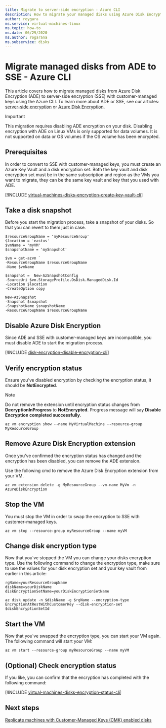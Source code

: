 ```yaml
---
title: Migrate to server-side encryption - Azure CLI
description: How to migrate your managed disks using Azure Disk Encryption to server-side encryption with customer-managed keys using the Azure CLI.
author: roygara
ms.service: virtual-machines-linux
ms.topic: how-to
ms.date: 06/29/2020
ms.author: rogarana
ms.subservice: disks
---
```


# Migrate managed disks from ADE to SSE - Azure CLI

This article covers how to migrate managed disks from Azure Disk Encryption (ADE) to server-side encryption (SSE) with customer-managed keys using the Azure CLI. To learn more about ADE or SSE, see our articles: [server-side encryption](disk-encryption.md) or [Azure Disk Encryption](disk-encryption-overview.md).

>[!IMPORTANT]
>This migration requires disabling ADE encryption on your disk. Disabling encryption with ADE on Linux VMs is only supported for data volumes. It is not supported on data or OS volumes if the OS volume has been encrypted.

## Prerequisites

In order to convert to SSE with customer-managed keys, you must create an Azure Key Vault and a disk encryption set. Both the key vault and disk encryption set must be in the same subscription and region as the VMs you want to migrate, they can be the same key vault and key that you used with ADE.

[!INCLUDE [virtual-machines-disks-encryption-create-key-vault-cli](../../../includes/virtual-machines-disks-encryption-create-key-vault-cli.md)]


## Take a disk snapshot

Before you start the migration process, take a snapshot of your disks. So that you can revert to them just in case.

```azurecli
$resourceGroupName = 'myResourceGroup' 
$location = 'eastus' 
$vmName = 'myVM'
$snapshotName = 'mySnapshot'

$vm = get-azvm `
-ResourceGroupName $resourceGroupName 
-Name $vmName

$snapshot =  New-AzSnapshotConfig 
-SourceUri $vm.StorageProfile.OsDisk.ManagedDisk.Id 
-Location $location 
-CreateOption copy

New-AzSnapshot 
-Snapshot $snapshot 
-SnapshotName $snapshotName 
-ResourceGroupName $resourceGroupName
```


## Disable Azure Disk Encryption

Since ADE and SSE with customer-managed keys are incompatible, you must disable ADE to start the migration process.

[!INCLUDE [disk-encryption-disable-encryption-cli](../../../includes/disk-encryption-disable-encryption-cli.md)]

## Verify encryption status

Ensure you've disabled encryption by checking the encryption status, it should be **NotEncrypted**.

> [!NOTE]
> Do not remove the extension until encryption status changes from **DecryptionInProgress** to **NotEncrypted**. Progress message will say **Disable Encryption completed successfully**.

```azurecli
az vm encryption show --name MyVirtualMachine --resource-group MyResourceGroup
```


## Remove Azure Disk Encryption extension 

Once you've confirmed the encryption status has changed and the encryption has been disabled, you can remove the ADE extension.

Use the following cmd to remove the Azure Disk Encryption extension from your VM.

```azurecli
az vm extension delete -g MyResourceGroup --vm-name MyVm -n AzureDiskEncryption
```


## Stop the VM

You must stop the VM in order to swap the encryption to SSE with customer-managed keys.

```azurecli
az vm stop --resource-group myResourceGroup --name myVM
```

## Change disk encryption type

Now that you've stopped the VM you can change your disks encryption type. Use the following command to change the encryption type, make sure to use the values for your disk encryption set and your key vault from earlier in this article:

```azurecli
rgName=yourResourceGroupName
diskName=yourDiskName
diskEncryptionSetName=yourDiskEncryptionSetName
 
az disk update -n $diskName -g $rgName --encryption-type EncryptionAtRestWithCustomerKey --disk-encryption-set $diskEncryptionSetId
```

## Start the VM

Now that you've swapped the encryption type, you can start your VM again. The following command will start your VM:

```azurecli
az vm start --resource-group myResourceGroup --name myVM
```

## (Optional) Check encryption status

If you like, you can confirm that the encryption has completed with the following command:

[!INCLUDE [virtual-machines-disks-encryption-status-cli](../../../includes/virtual-machines-disks-encryption-status-cli.md)]

## Next steps

[Replicate machines with Customer-Managed Keys (CMK) enabled disks](../../site-recovery/azure-to-azure-how-to-enable-replication-cmk-disks.md)